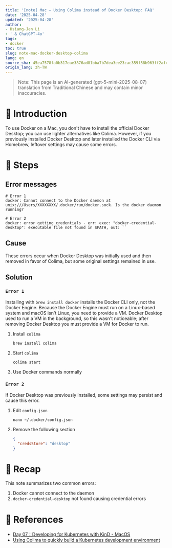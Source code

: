```yaml
---
title: '[note] Mac — Using Colima instead of Docker Desktop: FAQ'
date: '2025-04-28'
updated: '2025-04-28'
author:
- Hsiang-Jen Li
- ' & ChatGPT-4o'
tags:
- docker
toc: true
slug: note-mac-docker-desktop-colima
lang: en
source_sha: 45ea7578fa0b317eae3876ad81bba7b7dea3ee23cac359f58b963ff2af4078c9
origin_lang: zh-TW
---
```


> Note: This page is an AI-generated (gpt-5-mini-2025-08-07) translation from Traditional Chinese and may contain minor inaccuracies.

# 📌 Introduction

To use Docker on a Mac, you don't have to install the official Docker Desktop; you can use lighter alternatives like Colima. However, if you previously installed Docker Desktop and later installed the Docker CLI via Homebrew, leftover settings may cause some errors.

<!-- more -->

# 🚀 Steps

## Error messages

```shell
# Error 1
docker: Cannot connect to the Docker daemon at unix:///Users/XXXXXXXX/.docker/run/docker.sock. Is the docker daemon running?
```

```shell
# Error 2
docker: error getting credentials - err: exec: "docker-credential-desktop": executable file not found in $PATH, out: ``
```

## Cause

These errors occur when Docker Desktop was initially used and then removed in favor of Colima, but some original settings remained in use.

## Solution

### `Error 1`

Installing with `brew install docker` installs the Docker CLI only, not the Docker Engine. Because the Docker Engine must run on a Linux-based system and macOS isn't Linux, you need to provide a VM. Docker Desktop used to run a VM in the background, so this wasn't noticeable; after removing Docker Desktop you must provide a VM for Docker to run.

1. Install `colima`
    ```shell
    brew install colima
    ```
1. Start `colima`
    ```shell
    colima start
    ```
1. Use Docker commands normally

### `Error 2`

If Docker Desktop was previously installed, some settings may persist and cause this error.

1. Edit `config.json`
    ```shell
    nano ~/.docker/config.json
    ```
1. Remove the following section
    ```json
    {
      "credsStore": "desktop"
    }
    ```

# 🔁 Recap

This note summarizes two common errors:
1. Docker cannot connect to the daemon
1. `docker-credential-desktop` not found causing credential errors

# 🔗 References
- [Day 07：Developing for Kubernetes with KinD - MacOS](https://ithelp.ithome.com.tw/articles/10355740)
- [Using Colima to quickly build a Kubernetes development environment](https://blog.wu-boy.com/2023/06/how-to-create-kubernetes-cluster-in-local/)
